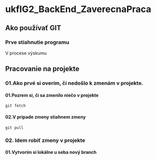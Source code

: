 # 	ukfIG2_BackEnd_ZaverecnaPraca
## 	Ako používať GIT

### 	Prve stiahnutie programu
V procese výskumu

## 	Pracovanie na projekte
### 	01.Ako prvé si overím, či nedošlo k zmenám v projekte.
#### 		01.Pozrem si, či sa zmenilo niečo v projekte
``` console
git fetch
```
#### 		02.V prípade zmeny stiahnem zmeny
``` console
git pull
```

###	02. Idem robiť zmeny v projekte
####		01.Vytvorím si lokálne u seba nový branch


